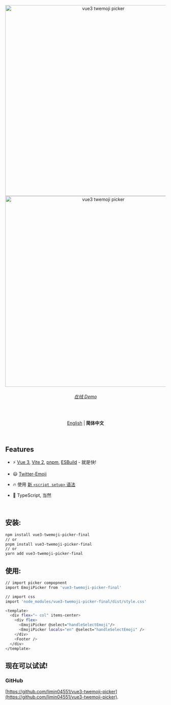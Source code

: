 <p align='center'>

  <img src='https://s1.ax1x.com/2022/05/24/XCPNcT.png' alt='vue3 twemoji picker' width='600'/>
  <img src='https://s1.ax1x.com/2022/05/24/XCnHoT.png' alt='vue3 twemoji picker' width='600'/>
</p>

<h6 align='center'>
<a href="https://vue3-twemoji-picker.netlify.app/">在线 Demo</a>
</h6>

<br>

<p align='center'>
<a href="https://github.com/limin04551/vue3-twemoji-picker/blob/main/README.md">English</a> |<b> 简体中文</b>
<!-- Contributors: Thanks for geting interested, however we DON'T accept new transitions to the README, thanks. -->
</p>
<br>

## Features

- ⚡️ [Vue 3](https://github.com/vuejs/vue-next), [Vite 2](https://github.com/vitejs/vite), [pnpm](https://pnpm.js.org/), [ESBuild](https://github.com/evanw/esbuild) - 就是快!

- 😃 [Twitter-Emoji](https://github.com/twitter/twemoji)

- 🔥 使用 [新 `<script setup>` 语法](https://github.com/vuejs/rfcs/pull/227)

- 🦾 TypeScript, 当然
<br>

## 安装:
```bash
npm install vue3-twemoji-picker-final
// or
pnpm install vue3-twemoji-picker-final
// or
yarn add vue3-twemoji-picker-final
```

## 使用:
```bash
// import picker compopnent
import EmojiPicker from 'vue3-twemoji-picker-final'

// import css
import 'node_modules/vue3-twemoji-picker-final/dist/style.css'

<template>
  <div flex="~ col" items-center>
    <div flex>
      <EmojiPicker @select="handleSelectEmoji"/>
      <EmojiPicker locals="en" @select="handleSelectEmoji" />
    </div>
    <Footer />
  </div>
</template>
```


## 现在可以试试!

### GitHub 

[https://github.com/limin04551/vue3-twemoji-picker](https://github.com/limin04551/vue3-twemoji-picker).




